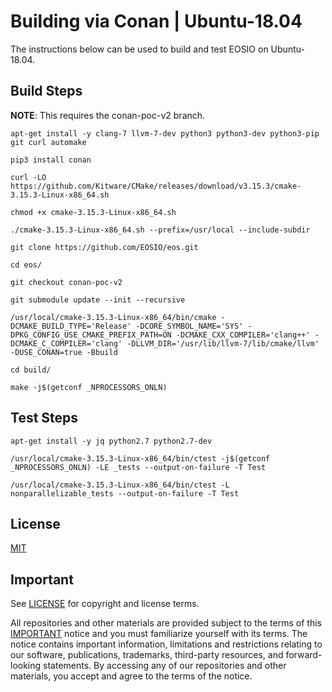 # Building via Conan | Ubuntu-18.04

The instructions below can be used to build and test EOSIO on Ubuntu-18.04.

## Build Steps

**NOTE**: This requires the conan-poc-v2 branch.

```
apt-get install -y clang-7 llvm-7-dev python3 python3-dev python3-pip git curl automake 

pip3 install conan

curl -LO https://github.com/Kitware/CMake/releases/download/v3.15.3/cmake-3.15.3-Linux-x86_64.sh

chmod +x cmake-3.15.3-Linux-x86_64.sh

./cmake-3.15.3-Linux-x86_64.sh --prefix=/usr/local --include-subdir

git clone https://github.com/EOSIO/eos.git

cd eos/

git checkout conan-poc-v2

git submodule update --init --recursive

/usr/local/cmake-3.15.3-Linux-x86_64/bin/cmake -DCMAKE_BUILD_TYPE='Release' -DCORE_SYMBOL_NAME='SYS' -DPKG_CONFIG_USE_CMAKE_PREFIX_PATH=ON -DCMAKE_CXX_COMPILER='clang++' -DCMAKE_C_COMPILER='clang' -DLLVM_DIR='/usr/lib/llvm-7/lib/cmake/llvm' -DUSE_CONAN=true -Bbuild

cd build/

make -j$(getconf _NPROCESSORS_ONLN)
```
## Test Steps

```
apt-get install -y jq python2.7 python2.7-dev

/usr/local/cmake-3.15.3-Linux-x86_64/bin/ctest -j$(getconf _NPROCESSORS_ONLN) -LE _tests --output-on-failure -T Test

/usr/local/cmake-3.15.3-Linux-x86_64/bin/ctest -L nonparallelizable_tests --output-on-failure -T Test
```

## License

[MIT](../LICENSE)

## Important

See [LICENSE](../LICENSE) for copyright and license terms.

All repositories and other materials are provided subject to the terms of this [IMPORTANT](../IMPORTANT.md) notice and you must familiarize yourself with its terms.  The notice contains important information, limitations and restrictions relating to our software, publications, trademarks, third-party resources, and forward-looking statements.  By accessing any of our repositories and other materials, you accept and agree to the terms of the notice.
